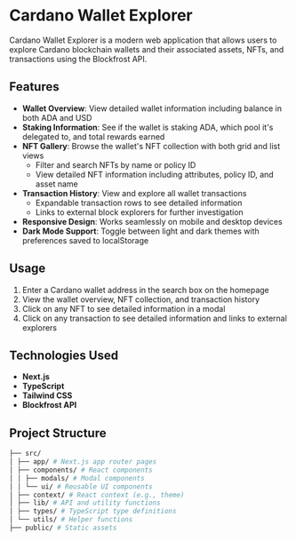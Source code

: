 # Cardano Wallet Explorer

Cardano Wallet Explorer is a modern web application that allows users to explore Cardano blockchain wallets and their associated assets, NFTs, and transactions using the Blockfrost API.

## Features

- **Wallet Overview**: View detailed wallet information including balance in both ADA and USD
- **Staking Information**: See if the wallet is staking ADA, which pool it's delegated to, and total rewards earned
- **NFT Gallery**: Browse the wallet's NFT collection with both grid and list views
  - Filter and search NFTs by name or policy ID
  - View detailed NFT information including attributes, policy ID, and asset name
- **Transaction History**: View and explore all wallet transactions
  - Expandable transaction rows to see detailed information
  - Links to external block explorers for further investigation
- **Responsive Design**: Works seamlessly on mobile and desktop devices
- **Dark Mode Support**: Toggle between light and dark themes with preferences saved to localStorage

## Usage

1. Enter a Cardano wallet address in the search box on the homepage
2. View the wallet overview, NFT collection, and transaction history
3. Click on any NFT to see detailed information in a modal
4. Click on any transaction to see detailed information and links to external explorers

## Technologies Used

- **Next.js**
- **TypeScript**
- **Tailwind CSS**
- **Blockfrost API**

## Project Structure

```bash
├── src/
│ ├── app/ # Next.js app router pages
│ ├── components/ # React components
│ │ ├── modals/ # Modal components
│ │ └── ui/ # Reusable UI components
│ ├── context/ # React context (e.g., theme)
│ ├── lib/ # API and utility functions
│ ├── types/ # TypeScript type definitions
│ └── utils/ # Helper functions
├── public/ # Static assets
```
